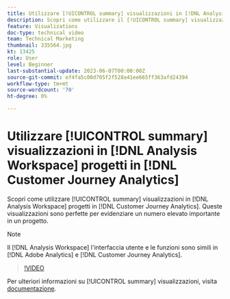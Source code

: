 ```yaml
---
title: Utilizzare [!UICONTROL summary] visualizzazioni in [!DNL Analysis Workspace] progetti
description: Scopri come utilizzare il [!UICONTROL summary] visualizzazioni in [!DNL Analysis Workspace] progetti in [!DNL Customer Journey Analytics].
feature: Visualizations
doc-type: technical video
team: Technical Marketing
thumbnail: 335564.jpg
kt: 13425
role: User
level: Beginner
last-substantial-update: 2023-06-07T00:00:00Z
source-git-commit: ef4fa5c00d705f2f528a41ee665ff363afd24394
workflow-type: tm+mt
source-wordcount: '70'
ht-degree: 0%

---
```


# Utilizzare [!UICONTROL summary] visualizzazioni in [!DNL Analysis Workspace] progetti in [!DNL Customer Journey Analytics]

Scopri come utilizzare [!UICONTROL summary] visualizzazioni in [!DNL Analysis Workspace] progetti in [!DNL Customer Journey Analytics]. Queste visualizzazioni sono perfette per evidenziare un numero elevato importante in un progetto.

>[!NOTE]
>
>Il [!DNL Analysis Workspace] l&#39;interfaccia utente e le funzioni sono simili in [!DNL Adobe Analytics] e [!DNL Customer Journey Analytics].

>[!VIDEO](https://video.tv.adobe.com/v/335564/?quality=12&learn=on)

Per ulteriori informazioni su [!UICONTROL summary] visualizzazioni, visita [documentazione](https://experienceleague.adobe.com/docs/analytics-platform/using/cja-workspace/visualizations/summary-number-change.html).
